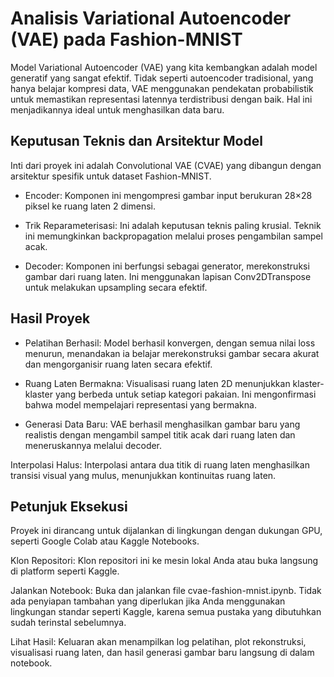 # Analisis Variational Autoencoder (VAE) pada Fashion-MNIST
Model Variational Autoencoder (VAE) yang kita kembangkan adalah model generatif yang sangat efektif. Tidak seperti autoencoder tradisional, yang hanya belajar kompresi data, VAE menggunakan pendekatan probabilistik untuk memastikan representasi latennya terdistribusi dengan baik. Hal ini menjadikannya ideal untuk menghasilkan data baru.

## Keputusan Teknis dan Arsitektur Model
Inti dari proyek ini adalah Convolutional VAE (CVAE) yang dibangun dengan arsitektur spesifik untuk dataset Fashion-MNIST.

- Encoder: Komponen ini mengompresi gambar input berukuran 28×28 piksel ke ruang laten 2 dimensi.

- Trik Reparameterisasi: Ini adalah keputusan teknis paling krusial. Teknik ini memungkinkan backpropagation melalui proses pengambilan sampel acak.

- Decoder: Komponen ini berfungsi sebagai generator, merekonstruksi gambar dari ruang laten. Ini menggunakan lapisan Conv2DTranspose untuk melakukan upsampling secara efektif.

## Hasil Proyek
- Pelatihan Berhasil: Model berhasil konvergen, dengan semua nilai loss menurun, menandakan ia belajar merekonstruksi gambar secara akurat dan mengorganisir ruang laten secara efektif.

- Ruang Laten Bermakna: Visualisasi ruang laten 2D menunjukkan klaster-klaster yang berbeda untuk setiap kategori pakaian. Ini mengonfirmasi bahwa model mempelajari representasi yang bermakna.

- Generasi Data Baru: VAE berhasil menghasilkan gambar baru yang realistis dengan mengambil sampel titik acak dari ruang laten dan meneruskannya melalui decoder.

Interpolasi Halus: Interpolasi antara dua titik di ruang laten menghasilkan transisi visual yang mulus, menunjukkan kontinuitas ruang laten.

## Petunjuk Eksekusi
Proyek ini dirancang untuk dijalankan di lingkungan dengan dukungan GPU, seperti Google Colab atau Kaggle Notebooks.

Klon Repositori: Klon repositori ini ke mesin lokal Anda atau buka langsung di platform seperti Kaggle.

Jalankan Notebook: Buka dan jalankan file cvae-fashion-mnist.ipynb. Tidak ada penyiapan tambahan yang diperlukan jika Anda menggunakan lingkungan standar seperti Kaggle, karena semua pustaka yang dibutuhkan sudah terinstal sebelumnya.

Lihat Hasil: Keluaran akan menampilkan log pelatihan, plot rekonstruksi, visualisasi ruang laten, dan hasil generasi gambar baru langsung di dalam notebook.
